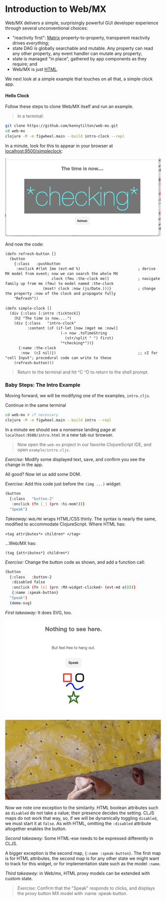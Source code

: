# Introduction to Web/MX

Web/MX delivers a simple, surprisingly powerful GUI developer experience through several unconventional choices:
* "reactivity first": [Matrix](https://github.com/kennytilton/matrix/blob/main/cljc/matrix/README.md) property-to-property, transparent reactivity drives _everything_;
* state DAG is globally searchable and mutable. Any property can read any other property, any event handler can mutate any property; 
* state is managed "in place", gathered by app components as they require; and
* Web/MX is just [HTML](https://developer.mozilla.org/en-US/docs/Web/HTML). 

We next look at a simple example that touches on all that, a simple clock app.

#### Hello Clock
Follow these steps to clone Web/MX itself and run an example. 

> In a terminal:
```bash
git clone https://github.com/kennytilton/web-mx.git
cd web-mx
clojure -M -m figwheel.main --build intro-clock --repl
```
In a minute, look for this to appear in your browser at [localhost:9500/simpleclock](http://localhost:9500/intro-clock.html):

![Web MX](https://github.com/kennytilton/web-mx/blob/main/resources/public/image/intro-clock-checking.png)

And now the code:
```agsl
(defn refresh-button []
  (button
    {:class   :pushbutton
     :onclick #(let [me (evt-md %)                          ; derive MX model from event; now we can search the whole MX
                     clock (fmu :the-clock me)]             ; navigate family up from me (fmu) to model named :the-clock
                 (mset! clock :now (js/Date.)))}            ; change the property :now of the clock and propagate fully
    "Refresh"))

(defn simple-clock []
  (div {:class [:intro :ticktock]}
    (h2 "The time is now....")
    (div {:class   "intro-clock"
          :content (cF (if-let [now (mget me :now)]
                         (-> now .toTimeString
                           (str/split " ") first)
                         "*checking*"))}
      {:name :the-clock
       :now  (cI nil)})                                     ;; cI for "cell Input"; procedural code can write to these
    (refresh-button)))
```

> Return to the terminal and hit ^C ^D to return to the shell prompt.

### Baby Steps: The Intro Example
Moving forward, we will be modifying one of the examples, `intro.cljs`.

Continue in the same terminal
```bash
cd web-mx # if necessary
clojure -M -m figwheel.main --build intro --repl
```
In a minute we should see a nonsense landing page at `localhost:9500/intro.html` in a new tab our browser.

> Now open the `web-mx` project in our favorite ClojureScript IDE, and open `example/intro.cljs`.

*Exercise*: Modify some displayed text, save, and confirm you see the change in the app. 

All good? Now let us add some DOM.

*Exercise:* Add this code just before the `(img ...)` widget:

```bash
(button
  {:class   "button-2"
   :onclick (fn [_] (prn :hi-mom!))}
  "Speak")
```
_Takeaway:_ `Web/MX` wraps HTML/CSS thinly. The syntax is nearly the same, modified to accommodate ClojureScript. Where HTML has:

```<tag attributes*> children* </tag>```

...Web/MX has:

```
(tag {attributes*} children*)
```

*Exercise:* Change the button code as shown, and add a function call:
```bash
(button
  {:class   :button-2
   :disabled false
   :onclick (fn [e] (prn :MX-widget-clicked> (evt-md e))))}
   {:name :speak-button}
  "Speak")
  (demo-svg)
```
_First takeaway:_ It does SVG, too.

![SVG example](https://github.com/kennytilton/web-mx/blob/main/resources/public/image/svg-climber.png)

Now we note one exception to the similarity. HTML boolean attributes such as `disabled` do not take a value; their presence decides the setting. CLJS maps do not work that way, so, if we will be dynamically toggling `disabled`, we must start it at `false`. As with HTML, omitting the `:disabled` attribute altogether enables the button.

_Second takeaway:_ Some HTML-ese needs to be expressed differently in CLJS.

A bigger exception is the second map, `{:name :speak-button}`. The first map is for HTML attributes, the second map is for any other state we might want to track for this widget, or for implementation state such as the model `:name`.

_Third takeaway:_ in Web/mx, HTML proxy models can be extended with custom state.

> *Exercise:* Confirm that the "Speak" responds to clicks, and displays the proxy button MX model with :name :speak-button.